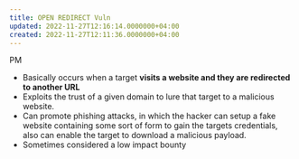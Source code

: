 ```yaml
---
title: OPEN REDIRECT Vuln
updated: 2022-11-27T12:16:14.0000000+04:00
created: 2022-11-27T12:11:36.0000000+04:00
---
```


PM
- Basically occurs when a target **visits a website and they are redirected to another URL**
- Exploits the trust of a given domain to lure that target to a malicious website.
- Can promote phishing attacks, in which the hacker can setup a fake website containing some sort of form to gain the targets credentials, also can enable the target to download a malicious payload.
- Sometimes considered a low impact bounty
